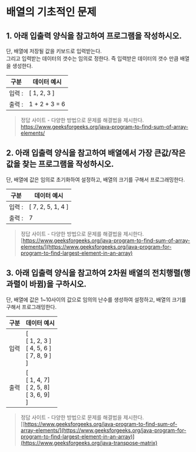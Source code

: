 # 배열의 기초적인 문제
## 1. 아래 입출력 양식을 참고하여 프로그램을 작성하시오.
  단, 배열에 저장될 값을 키보드로 입력받는다.  
그리고 입력받는 데이터의 갯수는 임의로 정한다. 즉 입력받은 데이터의 갯수 만큼 배열을 생성한다.

| 구분    | 데이터 예시      |
|---------|------------------|
| 입력 :  | [ 1, 2, 3 ] |
| 출력 :  | 1 + 2 + 3 = 6    |

> 정답 사이트 - 다양한 방법으로 문제를 해결법을 제시한다.  
> https://www.geeksforgeeks.org/java-program-to-find-sum-of-array-elements/

## 2. 아래 입출력 양식을 참고하여 배열에서 가장 큰값/작은값을 찾는 프로그램을 작성하시오.
  단, 배열에 값은 임의로 초기화하여 설정하고, 배열의 크기를 구해서 프로그래밍한다.  

| 구분    | 데이터 예시      |
|---------|------------------|
| 입력 :  | [ 7, 2, 5, 1, 4 ] |
| 출력 :  | 7    |

> 정답 사이트 - 다양한 방법으로 문제를 해결법을 제시한다.  
> [https://www.geeksforgeeks.org/java-program-to-find-sum-of-array-elements/](https://www.geeksforgeeks.org/java-program-for-program-to-find-largest-element-in-an-array)

## 3. 아래 입출력 양식을 참고하여 2차원 배열의 전치행렬(행과렬이 바뀜)을 구하시오.
  단, 배열에 값은 1~10사이의 값으로 임의의 난수를 생성하여 설정하고, 배열의 크기를 구해서 프로그래밍한다.  
<table>
  <thead>
    <tr>
      <th>구분</th>
      <th>데이터 예시</th>
    </tr>
  </thead>
  <tbody>
    <tr>
      <td>입력 </td>
      <td>[ <br>[ 1, 2, 3 ]<br> [ 4, 5, 6 ] <br>[ 7, 8, 9 ] <br>] </td>
    </tr>
    <tr>
      <td>출력</td>
      <td>[ <br>[ 1, 4, 7]<br>[ 2, 5, 8] <br>[ 3, 6, 9]<br> ]</td>
    </tr>
  </tbody>
</table>

> 정답 사이트 - 다양한 방법으로 문제를 해결법을 제시한다.  
> [[https://www.geeksforgeeks.org/java-program-to-find-sum-of-array-elements/](https://www.geeksforgeeks.org/java-program-for-program-to-find-largest-element-in-an-array)](https://www.geeksforgeeks.org/java-transpose-matrix)

